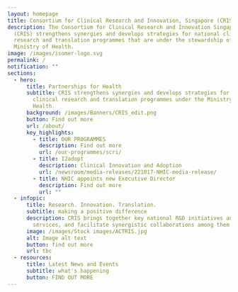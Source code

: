 ```yaml
---
layout: homepage
title: Consortium for Clinical Research and Innovation, Singapore (CRIS)
description: The Consortium for Clinical Research and Innovation Singapore
  (CRIS) strengthens synergies and develops strategies for national clinical
  research and translation programmes that are under the stewardship of the
  Ministry of Health.
image: /images/isomer-logo.svg
permalink: /
notification: ""
sections:
  - hero:
      title: Partnerships for Health
      subtitle: CRIS strengthens synergies and develops strategies for national
        clinical research and translation programmes under the Ministry of
        Health.
      background: /images/Banners/CRIS_edit.png
      button: Find out more
      url: /about/
      key_highlights:
        - title: OUR PROGRAMMES
          description: Find out more
          url: /our-programmes/scri/
        - title: I2adopt
          description: Clinical Innovation and Adoption
          url: /newsroom/media-releases/221017-NHIC-media-release/
        - title: NHIC appoints new Executive Director
          description: Find out more
          url: ""
  - infopic:
      title: Research. Innovation. Translation.
      subtitle: making a positive difference
      description: CRIS brings together key national R&D initiatives and clinical
        services, and facilitate synergistic collaborations among them.
      image: /images/Stock images/ACTRIS.jpg
      alt: Image alt text
      button: find out more
      url: tbc
  - resources:
      title: Latest News and Events
      subtitle: what's happening
      button: FIND OUT MORE
---
```

